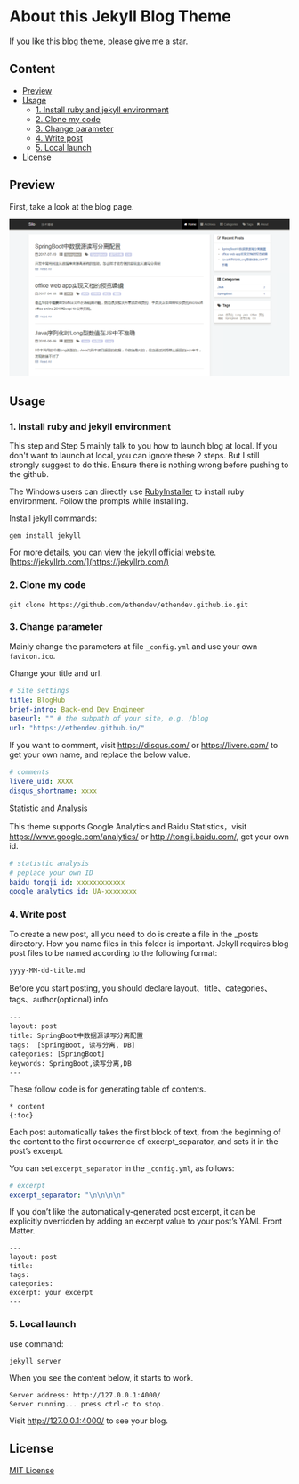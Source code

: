 # About this Jekyll Blog Theme


If you like this blog theme, please give me a star.

## Content

* [Preview](#preview)
* [Usage](#usage)
    * [1. Install ruby and jekyll environment](#1-install-ruby-and-jekyll-environment)
    * [2. Clone my code](#2-clone-my-code)
    * [3. Change parameter](#3-change-parameter)
    * [4. Write post](#4-write-post)
    * [5. Local launch](#5-local-launch)
* [License](#license)

## Preview

First, take a look at the blog page.

![index](/img/post.png)


## Usage


### 1. Install ruby and jekyll environment

This step and Step 5 mainly talk to you how to launch blog at local. If you don't want to launch at local, you can ignore these 2 steps. But I still strongly suggest to do this. Ensure there is nothing wrong before pushing to the github.

The Windows users can directly use [RubyInstaller](http://rubyinstaller.org/) to install ruby environment. Follow the prompts while installing.

Install jekyll commands:

```
gem install jekyll
```

For more details, you can view the jekyll official website. [https://jekyllrb.com/](https://jekyllrb.com/)

### 2. Clone my code

```
git clone https://github.com/ethendev/ethendev.github.io.git
```

### 3. Change parameter

Mainly change the parameters at file `_config.yml` and use your own `favicon.ico`.


Change your title and url.

```yml
# Site settings
title: BlogHub
brief-intro: Back-end Dev Engineer
baseurl: "" # the subpath of your site, e.g. /blog
url: "https://ethendev.github.io/"
```


If you want to comment, visit https://disqus.com/ or https://livere.com/ to get your own name, and replace the below value.

```yml
# comments
livere_uid: XXXX
disqus_shortname: xxxx
```


Statistic and Analysis

This theme supports Google Analytics and Baidu Statistics，visit https://www.google.com/analytics/ or http://tongji.baidu.com/, get your own id.

```yml
# statistic analysis
# peplace your own ID
baidu_tongji_id: xxxxxxxxxxxx
google_analytics_id: UA-xxxxxxxx
```

### 4. Write post

To create a new post, all you need to do is create a file in the _posts directory. How you name files in this folder is important. Jekyll requires blog post files to be named according to the following format:
```
yyyy-MM-dd-title.md
```

Before you start posting, you should declare layout、title、categories、tags、author(optional) info.


```
---
layout: post
title: SpringBoot中数据源读写分离配置
tags:  [SpringBoot, 读写分离, DB]
categories: [SpringBoot]
keywords: SpringBoot,读写分离,DB
---
```

These follow code is for generating table of contents.
```
* content
{:toc}
```


Each post automatically takes the first block of text, from the beginning of the content to the first occurrence of excerpt_separator, and sets it in the post’s excerpt. 

You can set `excerpt_separator` in the `_config.yml`, as follows:

```yml
# excerpt
excerpt_separator: "\n\n\n\n"
```

If you don’t like the automatically-generated post excerpt, it can be explicitly overridden by adding an excerpt value to your post’s YAML Front Matter. 

```
---
layout: post
title: 
tags:  
categories: 
excerpt: your excerpt
---
```

### 5. Local launch

use command:

```
jekyll server
```

When you see the content below, it starts to work.

```
Server address: http://127.0.0.1:4000/
Server running... press ctrl-c to stop.
```

Visit http://127.0.0.1:4000/ to see your blog.


## License

[MIT License](https://github.com/ethendev/ethendev.github.io/blob/master/LICENSE.md)
